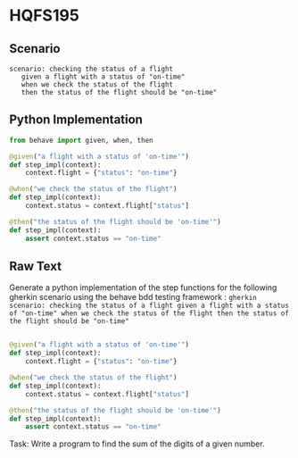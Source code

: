 # HQFS195
## Scenario
```gherkin
scenario: checking the status of a flight 
   given a flight with a status of "on-time" 
   when we check the status of the flight 
   then the status of the flight should be "on-time"
```


## Python Implementation
```python
from behave import given, when, then

@given("a flight with a status of 'on-time'")
def step_impl(context):
    context.flight = {"status": "on-time"}

@when("we check the status of the flight")
def step_impl(context):
    context.status = context.flight["status"]

@then("the status of the flight should be 'on-time'")
def step_impl(context):
    assert context.status == "on-time"
```


## Raw Text
Generate a python implementation of the step functions for the following gherkin scenario using the behave bdd testing framework : ```gherkin scenario: checking the status of a flight given a flight with a status of "on-time" when we check the status of the flight then the status of the flight should be "on-time" ```



```python from behave import given, when, then

@given("a flight with a status of 'on-time'")
def step_impl(context):
    context.flight = {"status": "on-time"}

@when("we check the status of the flight")
def step_impl(context):
    context.status = context.flight["status"]

@then("the status of the flight should be 'on-time'")
def step_impl(context):
    assert context.status == "on-time"
```

Task: Write a program to find the sum of the digits of a given number.
